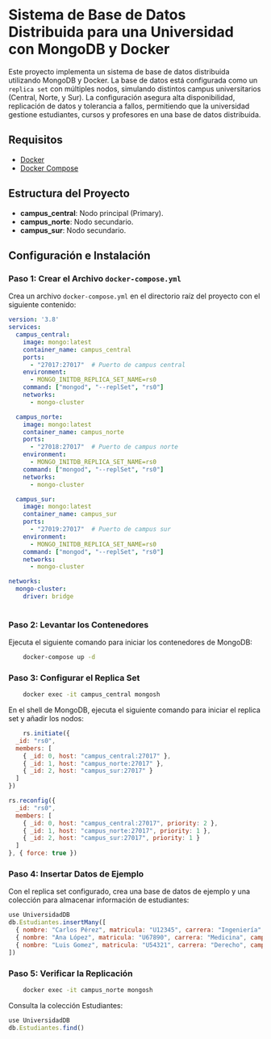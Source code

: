 # Sistema de Base de Datos Distribuida para una Universidad con MongoDB y Docker

Este proyecto implementa un sistema de base de datos distribuida utilizando MongoDB y Docker. La base de datos está configurada como un `replica set` con múltiples nodos, simulando distintos campus universitarios (Central, Norte, y Sur). La configuración asegura alta disponibilidad, replicación de datos y tolerancia a fallos, permitiendo que la universidad gestione estudiantes, cursos y profesores en una base de datos distribuida.

## Requisitos

- [Docker](https://docs.docker.com/get-docker/)
- [Docker Compose](https://docs.docker.com/compose/install/)

## Estructura del Proyecto

- **campus_central**: Nodo principal (Primary).
- **campus_norte**: Nodo secundario.
- **campus_sur**: Nodo secundario.

## Configuración e Instalación

### Paso 1: Crear el Archivo `docker-compose.yml`

Crea un archivo `docker-compose.yml` en el directorio raíz del proyecto con el siguiente contenido:

```yaml
version: '3.8'
services:
  campus_central:
    image: mongo:latest
    container_name: campus_central
    ports:
      - "27017:27017"  # Puerto de campus central
    environment:
      - MONGO_INITDB_REPLICA_SET_NAME=rs0
    command: ["mongod", "--replSet", "rs0"]
    networks:
      - mongo-cluster

  campus_norte:
    image: mongo:latest
    container_name: campus_norte
    ports:
      - "27018:27017"  # Puerto de campus norte
    environment:
      - MONGO_INITDB_REPLICA_SET_NAME=rs0
    command: ["mongod", "--replSet", "rs0"]
    networks:
      - mongo-cluster

  campus_sur:
    image: mongo:latest
    container_name: campus_sur
    ports:
      - "27019:27017"  # Puerto de campus sur
    environment:
      - MONGO_INITDB_REPLICA_SET_NAME=rs0
    command: ["mongod", "--replSet", "rs0"]
    networks:
      - mongo-cluster

networks:
  mongo-cluster:
    driver: bridge
    
```

### Paso 2: Levantar los Contenedores
Ejecuta el siguiente comando para iniciar los contenedores de MongoDB:

```bash
    docker-compose up -d

```

### Paso 3: Configurar el Replica Set

```bash
    docker exec -it campus_central mongosh
```

En el shell de MongoDB, ejecuta el siguiente comando para iniciar el replica set y añadir los nodos:

```javascript
    rs.initiate({
  _id: "rs0",
  members: [
    { _id: 0, host: "campus_central:27017" },
    { _id: 1, host: "campus_norte:27017" },
    { _id: 2, host: "campus_sur:27017" }
  ]
})

```
```javascript
rs.reconfig({
  _id: "rs0",
  members: [
    { _id: 0, host: "campus_central:27017", priority: 2 },
    { _id: 1, host: "campus_norte:27017", priority: 1 },
    { _id: 2, host: "campus_sur:27017", priority: 1 }
  ]
}, { force: true })
```


### Paso 4: Insertar Datos de Ejemplo
Con el replica set configurado, crea una base de datos de ejemplo y una colección para almacenar información de estudiantes:


```javascript
use UniversidadDB
db.Estudiantes.insertMany([
  { nombre: "Carlos Pérez", matricula: "U12345", carrera: "Ingeniería", campus: "Central" },
  { nombre: "Ana López", matricula: "U67890", carrera: "Medicina", campus: "Norte" },
  { nombre: "Luis Gomez", matricula: "U54321", carrera: "Derecho", campus: "Sur" }
])


```

### Paso 5: Verificar la Replicación

```bash
    docker exec -it campus_norte mongosh

```

Consulta la colección Estudiantes:

```javascript
use UniversidadDB
db.Estudiantes.find()

```
